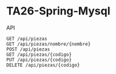 # TA26-Spring-Mysql

API
```
GET /api/piezas
GET /api/piezas/nombre/{nombre}
POST /api/piezas
GET /api/piezas/{codigo}
PUT /api/piezas/{codigo}
DELETE /api/piezas/{codigo}
```
